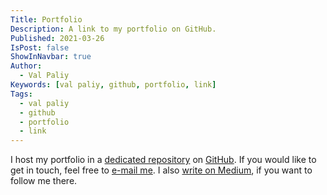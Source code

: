 ```yaml
---
Title: Portfolio
Description: A link to my portfolio on GitHub.
Published: 2021-03-26
IsPost: false
ShowInNavbar: true
Author:
  - Val Paliy
Keywords: [val paliy, github, portfolio, link]
Tags:
  - val paliy
  - github
  - portfolio
  - link
---
```

I host my portfolio in a [dedicated repository](https://github.com/ValPaliy/portfolio) on [GitHub](https://github.com/). If you would like to get in touch, feel free to <a href="mailto:valticus81@gmail.com">e-mail me</a>. I also [write on Medium](https://medium.com/@valticus81), if you want to follow me there.
